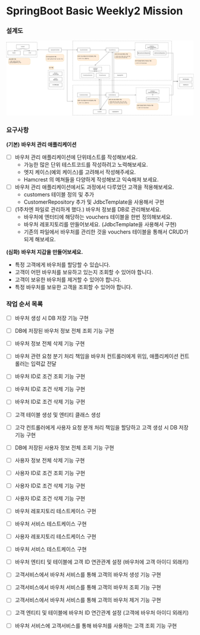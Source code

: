 # SpringBoot Basic Weekly2 Mission


### 설계도 

![image](/doc/바우처설계도_Step2.png)



### 요구사항

**(기본)** **바우처 관리 애플리케이션**

- [ ]  바우처 관리 애플리케이션에 단위테스트를 작성해보세요.
    - 가능한 많은 단위 테스트코드를 작성하려고 노력해보세요.
    - 엣지 케이스(예외 케이스)를 고려해서 작성해주세요.
    - Hamcrest 의 메쳐들을 다양하게 작성해보고 익숙해져 보세요.
- [ ]  바우처 관리 애플리케이션에서도 과정에서 다루었던 고객을 적용해보세요.
    - customers 테이블 정의 및 추가
    - CustomerRepository 추가 및 JdbcTemplate을 사용해서 구현
- [ ]  (1주차엔 파일로 관리하게 했다.) 바우처 정보를 DB로 관리해보세요.
    - 바우처에 엔터티에 해당하는 vouchers 테이블을 한번 정의해보세요.
    - 바우처 레포지토리를 만들어보세요. (JdbcTemplate을 사용해서 구현)
    - 기존의 파일에서 바우처를 관리한 것을 vouchers 테이블을 통해서 CRUD가 되게 해보세요.

**(심화)** **바우처 지갑을 만들어보세요.**

- 특정 고객에게 바우처를 할당할 수 있습니다.
- 고객이 어떤 바우처를 보유하고 있는지 조회할 수 있어야 합니다.
- 고객이 보유한 바우처를 제거할 수 있어야 합니다.
- 특정 바우처를 보유한 고객을 조회할 수 있어야 합니다.


### 작업 순서 목록

- [ ] 바우처 생성 시 DB 저장 기능 구현
- [ ] DB에 저장된 바우처 정보 전체 조회 기능 구현
- [ ] 바우처 정보 전체 삭제 기능 구현
- [ ] 바우처 관련 요청 분기 처리 책임을 바우처 컨트롤러에게 위임, 애플리케이션 컨트롤러는 입력값 전달  
- [ ] 바우처 ID로 조건 조회 기능 구현
- [ ] 바우처 ID로 조건 삭제 기능 구현
- [ ] 바우처 ID로 조건 삭제 기능 구현


- [ ] 고객 테이블 생성 및 엔티티 클래스 생성
- [ ] 고갹 컨트롤러에게 사용자 요청 분개 처리 책임을 할당하고 고객 생성 시 DB 저장 기능 구현
- [ ] DB에 저장된 사용자 정보 전체 조회 기능 구현
- [ ] 사용자 정보 전체 삭제 기능 구현
- [ ] 사용자 ID로 조건 조회 기능 구현
- [ ] 사용자 ID로 조건 삭제 기능 구현
- [ ] 사용자 ID로 조건 삭제 기능 구현


- [ ] 바우처 레포지토리 테스트케이스 구현
- [ ] 바우처 서비스 테스트케이스 구현
- [ ] 사용자 레포지토리 테스트케이스 구현
- [ ] 바우처 서비스 테스트케이스 구현


- [ ] 바우처 엔티티 및 테이블에 고객 ID 연관관계 설정 (바우처에 고객 아이디 외래키)
- [ ] 고객서비스에서 바우처 서비스를 통해 고객의 바우처 생성 기능 구현
- [ ] 고객서비스에서 바우처 서비스를 통해 고객의 바우처 조회 기능 구현
- [ ] 고객서비스에서 바우처 서비스를 통해 고객의 바우처 제거 기능 구현
- [ ] 고객 엔티티 및 테이블에 바우처 ID 연간관계 설정 (고객에 바우처 아이디 외래키)
- [ ] 바우처 서비스에 고객서비스를 통해 바우처를 사용하는 고객 조회 기능 구현
 



